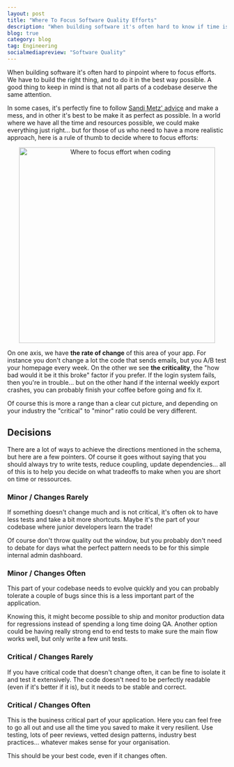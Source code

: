 ```yaml
---
layout: post
title: "Where To Focus Software Quality Efforts"
description: "When building software it's often hard to know if time is spent on the right thing, if this refactoring is worth the time or where to add even more tests. Here is a simple way to think about this."
blog: true
category: blog
tag: Engineering
socialmediapreview: "Software Quality"
---
```


When building software it's often hard to pinpoint where to focus efforts. We have to build the right thing, and to do it in the best way possible. A good thing to keep in mind is that not all parts of a codebase deserve the same attention.

In some cases, it's perfectly fine to follow [Sandi Metz' advice][1] and make a mess, and in other it's best to be make it as perfect as possible.  In a world where we have all the time and resources possible, we could make everything just right... but for those of us who need to have a more realistic approach, here is a rule of thumb to decide where to focus efforts:

<div class="image-wrapper" style="text-align: center"><img src="/assets/blog/code_change_schema.jpg" alt="Where to focus effort when coding" style="padding: 0px; width: 450px;"/></div>

On one axis, we have **the rate of change** of this area of your app. For instance you don't change a lot the code that sends emails, but you A/B test your homepage every week. On the other we see **the criticality**, the "how bad would it be it this broke" factor if you prefer.  If the login system fails, then you're in trouble... but on the other hand if the internal weekly export crashes, you can probably finish your coffee before going and fix it.

Of course this is more a range than a clear cut picture, and depending on your industry the "critical" to "minor" ratio could be very different.

## Decisions

There are a lot of ways to achieve the directions mentioned in the schema, but here are a few pointers. Of course it goes without saying that you should always try to write tests, reduce coupling, update dependencies... all of this is to help you decide on what tradeoffs to make when you are short on time or ressources.

### Minor / Changes Rarely

If something doesn't change much and is not critical, it's often ok to have less tests and take a bit more shortcuts. Maybe it's the part of your codebase where junior developers learn the trade!

Of course don't throw quality out the window, but you probably don't need to debate for days what the perfect pattern needs to be for this simple internal admin dashboard.

### Minor / Changes Often

This part of your codebase needs to evolve quickly and you can probably tolerate a couple of bugs since this is a less important part of the application.

Knowing this, it might become possible to ship and monitor production data for regressions instead of spending a long time doing QA. Another option could be having really strong end to end tests to make sure the main flow works well, but only write a few unit tests.

### Critical / Changes Rarely

If you have critical code that doesn't change often, it can be fine to isolate it and test it extensively. The code doesn't need to be perfectly readable (even if it's better if it is), but it needs to be stable and correct.

### Critical / Changes Often

This is the business critical part of your application. Here you can feel free to go all out and use all the time you saved to make it very resilient. Use testing, lots of peer reviews, vetted design patterns, industry best practices... whatever makes sense for your organisation.

This should be your best code, even if it changes often.

[1]:	https://www.youtube.com/watch?v=f5I1iyso29U
